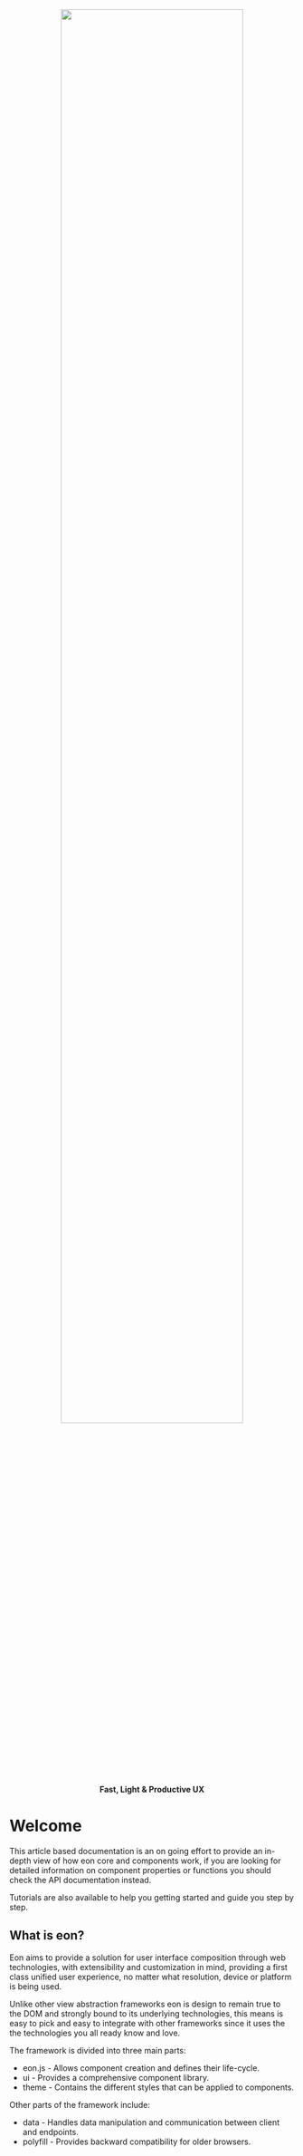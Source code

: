 <p style="margin-top: 80px" align="center"><img style="max-width: 600px; width: 80%" src="https://vimlet.com/resources/img/eon-h-flat.png"></img>
</p><p align="center"><strong>Fast, Light & Productive UX</strong></p>

# Welcome

This article based documentation is an on going effort to provide an in-depth view of how eon core and components work, if you are looking for detailed information on component properties or functions you should check the API documentation instead.

Tutorials are also available to help you getting started and guide you step by step.

## What is eon?

Eon aims to provide a solution for user interface composition through web technologies, with extensibility and customization in mind, providing a first class unified user experience, no matter what resolution, device or platform is being used. 

Unlike other view abstraction frameworks eon is design to remain true to the DOM and strongly bound to its underlying technologies, this means is easy to pick and easy to integrate with other frameworks since it uses the the technologies you all ready know and love. 

The framework is divided into three main parts:

- eon.js - Allows component creation and defines their life-cycle.
- ui - Provides a comprehensive component library.
- theme - Contains the different styles that can be applied to components.

Other parts of the framework include:

- data - Handles data manipulation and communication between client and endpoints.
- polyfill - Provides backward compatibility for older browsers.
